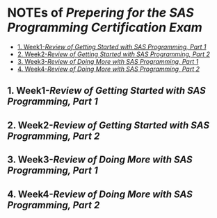 # NOTEs of *Prepering for the SAS Programming Certification Exam*

<!-- TOC -->

- [1. Week1-*Review of Getting Started with SAS Programming, Part 1*](#1-week1-review-of-getting-started-with-sas-programming-part-1)
- [2. Week2-*Review of Getting Started with SAS Programming, Part 2*](#2-week2-review-of-getting-started-with-sas-programming-part-2)
- [3. Week3-*Review of Doing More with SAS Programming, Part 1*](#3-week3-review-of-doing-more-with-sas-programming-part-1)
- [4. Week4-*Review of Doing More with SAS Programming, Part 2*](#4-week4-review-of-doing-more-with-sas-programming-part-2)

<!-- /TOC -->

## 1. Week1-*Review of Getting Started with SAS Programming, Part 1*



## 2. Week2-*Review of Getting Started with SAS Programming, Part 2*
## 3. Week3-*Review of Doing More with SAS Programming, Part 1*
## 4. Week4-*Review of Doing More with SAS Programming, Part 2*